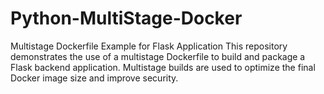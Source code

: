 # Python-MultiStage-Docker

Multistage Dockerfile Example for Flask Application
This repository demonstrates the use of a multistage Dockerfile to build and package a Flask backend application. Multistage builds are used to optimize the final Docker image size and improve security.
